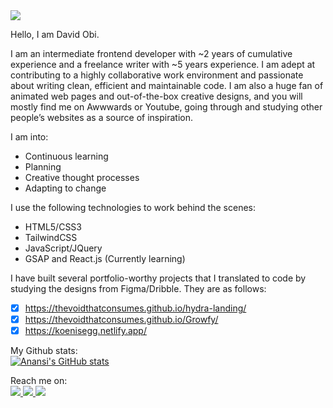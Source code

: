 <img src="https://github.com/TheVoidThatConsumes/TheVoidThatconsumes/blob/main/sigh.png" align="center">
           
Hello, I am David Obi.

I am an intermediate frontend developer with ~2 years of cumulative experience and a freelance
writer with ~5 years experience. I am adept at contributing to a highly collaborative work
environment and passionate about writing clean, efficient and maintainable code. I am also a huge
fan of animated web pages and out-of-the-box creative designs, and you will mostly find me on
Awwwards or Youtube, going through and studying other people’s websites as a source of
inspiration.

I am into:
* Continuous learning
* Planning
* Creative thought processes
* Adapting to change
           
I use the following technologies to work behind the scenes:
* HTML5/CSS3
* TailwindCSS
* JavaScript/JQuery
* GSAP and React.js (Currently learning)
           
I have built several portfolio-worthy projects that I translated to code by studying the designs from
Figma/Dribble. They are as follows:  
- [x] https://thevoidthatconsumes.github.io/hydra-landing/
- [x] https://thevoidthatconsumes.github.io/Growfy/
- [x] https://koenisegg.netlify.app/

My Github stats:  
[![Anansi's GitHub stats](https://github-readme-stats.vercel.app/api?username=thevoidthatconsumes)](https://github.com/anuraghazra/github-readme-stats)

Reach me on:  
<a target="_blank" href="https://instagram.com/d_voiid">
  <img src="https://img.shields.io/badge/Instagram-%E2%86%97-red"/>
</a>
<a target="_blank" href="https://twitter.com/d_voiid">
  <img src="https://img.shields.io/badge/Twitter-%E2%86%97-blue"/>
</a>
<a target="_blank" href="https://mail.google.com/mail/u/0/#inbox?compose=CllgCKCDlgvgwtGfmBdtBZTXwcVPhGNcckffzddtxqJnHqdpzwRbGxBsqswpTDxdHRdMJrCjWsB">
  <img src="https://img.shields.io/badge/Gmail-%E2%86%97-red"/>
</a>
